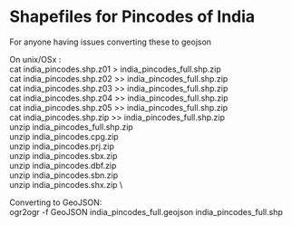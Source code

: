 # Shapefiles for Pincodes of India

For anyone having issues converting these to geojson

On unix/OSx : \
cat india_pincodes.shp.z01 > india_pincodes_full.shp.zip \
cat india_pincodes.shp.z02 >> india_pincodes_full.shp.zip \
cat india_pincodes.shp.z03 >> india_pincodes_full.shp.zip \
cat india_pincodes.shp.z04 >> india_pincodes_full.shp.zip \
cat india_pincodes.shp.z05 >> india_pincodes_full.shp.zip \
cat india_pincodes.shp.zip >> india_pincodes_full.shp.zip \
unzip india_pincodes_full.shp.zip \
unzip india_pincodes.cpg.zip \
unzip india_pincodes.prj.zip \
unzip india_pincodes.sbx.zip \
unzip india_pincodes.dbf.zip \
unzip india_pincodes.sbn.zip \
unzip india_pincodes.shx.zip \

Converting to GeoJSON: \
ogr2ogr -f GeoJSON india_pincodes_full.geojson india_pincodes_full.shp
